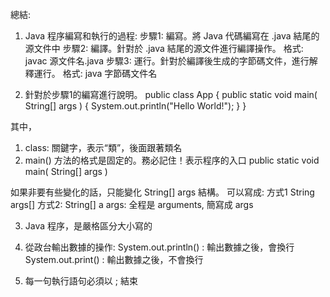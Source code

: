 總結:
1. Java 程序編寫和執行的過程:
步驟1: 編寫。將 Java 代碼編寫在 .java 結尾的源文件中
步驟2: 編譯。針對於 .java 結尾的源文件進行編譯操作。 格式: javac 源文件名.java
步驟3: 運行。針對於編譯後生成的字節碼文件，進行解釋運行。  格式: java 字節碼文件名


2. 針對於步驟1的編寫進行說明。
public class App
{
    public static void main( String[] args )
    {
        System.out.println("Hello World!");
    }
}

其中，
1. class: 關鍵字，表示“類”，後面跟著類名
2. main() 方法的格式是固定的。務必記住！表示程序的入口
public static void main( String[] args )

如果非要有些變化的話，只能變化 String[] args 結構。 可以寫成: 方式1 String args[]  方式2: String[] a
args: 全程是 arguments, 簡寫成 args

3. Java 程序，是嚴格區分大小寫的

4. 從政台輸出數據的操作:
System.out.println() : 輸出數據之後，會換行
System.out.print() : 輸出數據之後，不會換行

5. 每一句執行語句必須以 ; 結束
